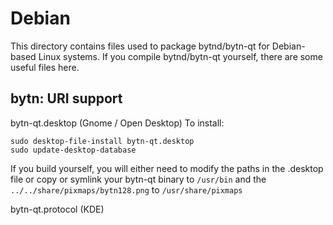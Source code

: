 
Debian
====================
This directory contains files used to package bytnd/bytn-qt
for Debian-based Linux systems. If you compile bytnd/bytn-qt yourself, there are some useful files here.

## bytn: URI support ##


bytn-qt.desktop  (Gnome / Open Desktop)
To install:

	sudo desktop-file-install bytn-qt.desktop
	sudo update-desktop-database

If you build yourself, you will either need to modify the paths in
the .desktop file or copy or symlink your bytn-qt binary to `/usr/bin`
and the `../../share/pixmaps/bytn128.png` to `/usr/share/pixmaps`

bytn-qt.protocol (KDE)

